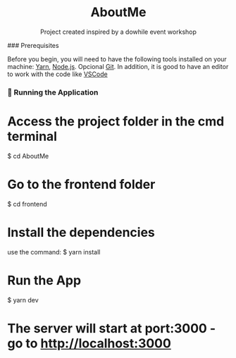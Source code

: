 <h1 align="center">AboutMe</h1>
<p align="center">Project created inspired by a dowhile event workshop </p>
### Prerequisites

Before you begin, you will need to have the following tools installed on your machine:
[Yarn](https://classic.yarnpkg.com/pt-BR/docs/install/#windows-stable), [Node.js](https://nodejs.org/en/). Opcional [Git](https://git-scm.com). 
In addition, it is good to have an editor to work with the code like [VSCode](https://code.visualstudio.com/)

### 🎲 Running the Application

# Access the project folder in the cmd terminal
$ cd AboutMe

# Go to the frontend folder
$ cd frontend

# Install the dependencies
use the command: $ yarn install

# Run the App
$ yarn dev

# The server will start at port:3000 - go to <http://localhost:3000> 
